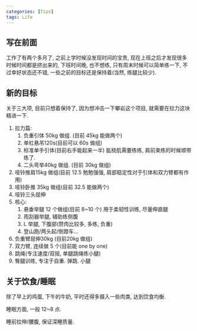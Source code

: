 ```yaml
---
categories: [Tips]
tags: Life 
---
```


## 写在前面

工作了有两个多月了, 之前上学时候没发现时间的宝贵, 现在上班之后才发现很多时候时间都是挤出来的, 下班时间晚, 也不想练, 只有周末时候可以简单练一下, 不过幸好状态还不错, 一些之前的目标还是保持着(当然, 练腿比较少). 



## 新的目标

关于三大项, 目前只想着保持了, 因为想冲击一下攀岩这个项目, 就需要在拉力这块精进一下. 

1. 拉力篇:
   1. 负重引体 50kg 做组. (目前 45kg 能做两个)
   2. 单杠悬吊120s(目前可以 60s 做组)
   3. 标准单手引体(目前右手能起来一半) 肱桡肌需要练练, 肩前束练的时候顺带练了. 
   4. 二头弯举40kg 做组. (目前 30kg 做组)
2. 哑铃推肩15kg 做组(目前 12.5 勉勉强强, 肩部稳定性对于引体和双力臂都有作用)
3. 哑铃卧推 35kg 做组(目前 32.5 能做两个)
4. 哑铃三头屈伸
5. 核心:
   1. 悬垂举腿 12 个做组(目前 8~10 个) 用于柔韧性训练, 尽量伸直腿
   2. 雨刮器举腿, 辅助练侧腹
   3. L 举腿, 下腹部(赘肉比较多, 多练, 负重)
   4. 登山跑/两头起/倒蹬车...
6. 负重臂屈伸30kg (目前20kg 做组)
7. 双力臂, 连续做 5 个(目前能 one by one)
8. 跳绳(专注速度/双摇, 单腿跳绳练小腿)
9. 臀腿训练, 专注于自重. 弹跳. 小腿



## 关于饮食/睡眠

除了早上的鸡蛋, 下午的牛奶, 平时还得多摄入一些肉类, 达到饮食均衡. 

睡眠方面, 一般 12~8 点. 

睡前拉伸/腰腹, 保证深睡质量. 
